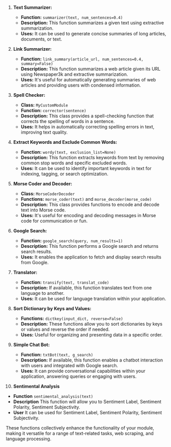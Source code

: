 
1. **Text Summarizer:**
   - **Function:** `summarizer(text, num_sentences=0.4)`
   - **Description:** This function summarizes a given text using extractive summarization.
   - **Uses:** It can be used to generate concise summaries of long articles, documents, or text.

2. **Link Summarizer:**
   - **Function:** `link_summary(article_url, num_sentences=0.4, summary=False)`
   - **Description:** This function summarizes a web article given its URL using Newspaper3k and extractive summarization.
   - **Uses:** It's useful for automatically generating summaries of web articles and providing users with condensed information.

3. **Spell Checker:**
   - **Class:** `MyCustomModule`
   - **Function:** `corrector(sentence)`
   - **Description:** This class provides a spell-checking function that corrects the spelling of words in a sentence.
   - **Uses:** It helps in automatically correcting spelling errors in text, improving text quality.

4. **Extract Keywords and Exclude Common Words:**
   - **Function:** `wordy(text, exclusion_list=None)`
   - **Description:** This function extracts keywords from text by removing common stop words and specific excluded words.
   - **Uses:** It can be used to identify important keywords in text for indexing, tagging, or search optimization.

5. **Morse Coder and Decoder:**
   - **Class:** `MorseCoderDecoder`
   - **Functions:** `morse_coder(text)` and `morse_decoder(morse_code)`
   - **Description:** This class provides functions to encode and decode text into Morse code.
   - **Uses:** It's useful for encoding and decoding messages in Morse code for communication or fun.

6. **Google Search:**
   - **Function:** `google_search(query, num_results=1)`
   - **Description:** This function performs a Google search and returns search results.
   - **Uses:** It enables the application to fetch and display search results from Google.

7. **Translator:**
   - **Function:** `transify(text, translat_code)`
   - **Description:** If available, this function translates text from one language to another.
   - **Uses:** It can be used for language translation within your application.

8. **Sort Dictionary by Keys and Values:**
   - **Functions:** `dictkey(input_dict, reverse=False)`
   - **Description:** These functions allow you to sort dictionaries by keys or values and reverse the order if needed.
   - **Uses:** Useful for organizing and presenting data in a specific order.

9. **Simple Chat Bot:**
   - **Function:** `txtBot(text, g_search)`
   - **Description:** If available, this function enables a chatbot interaction with users and integrated with Google search.
   - **Uses:** It can provide conversational capabilities within your application, answering queries or engaging with users.

10. **Sentimental Analysis**
   - **Function** `sentimental_analysis(text)`
   - **Description** This function will allow you to Sentiment Label, Sentiment Polarity, Sentiment Subjectivity.
   - **User** It can be used for Sentiment Label, Sentiment Polarity, Sentiment Subjectivity.

These functions collectively enhance the functionality of your module, making it versatile for a range of text-related tasks, web scraping, and language processing.